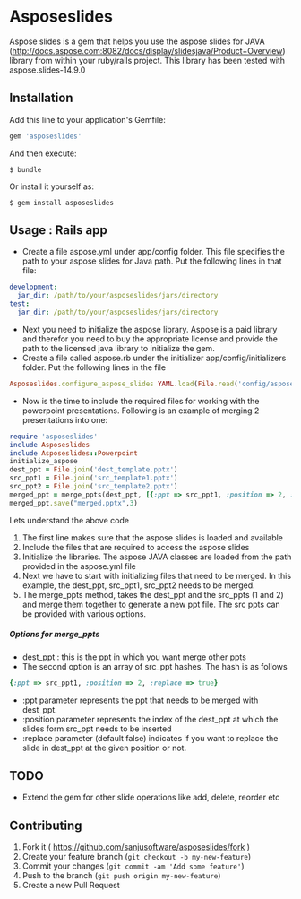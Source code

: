 # Asposeslides

Aspose slides is a gem that helps you use the aspose slides for JAVA (http://docs.aspose.com:8082/docs/display/slidesjava/Product+Overview) library from within your ruby/rails project. This library has been tested with aspose.slides-14.9.0

## Installation

Add this line to your application's Gemfile:

```ruby
gem 'asposeslides'
```

And then execute:

    $ bundle

Or install it yourself as:

    $ gem install asposeslides

## Usage : Rails app

* Create a file aspose.yml under app/config folder. This file specifies the path to your aspose slides for Java path. Put the following lines in that file:
```yaml
development:
  jar_dir: /path/to/your/asposeslides/jars/directory
test:
  jar_dir: /path/to/your/asposeslides/jars/directory
```
* Next you need to initialize the aspose library. Aspose is a paid library and therefor you need to buy the appropriate license and provide the path to the licensed java library to initialize the gem.
* Create a file called aspose.rb under the initializer app/config/initializers folder. Put the following lines in the file
```ruby
Asposeslides.configure_aspose_slides YAML.load(File.read('config/aspose.yml'))[Rails.env]
```
* Now is the time to include the required files for working with the powerpoint presentations. Following is an example of merging 2 presentations into one:
```ruby
require 'asposeslides'
include Asposeslides
include Asposeslides::Powerpoint
initialize_aspose
dest_ppt = File.join('dest_template.pptx')
src_ppt1 = File.join('src_template1.pptx')
src_ppt2 = File.join('src_template2.pptx')
merged_ppt = merge_ppts(dest_ppt, [{:ppt => src_ppt1, :position => 2, :replace => true}, {:ppt => src_ppt2, :position => 5, :replace => true}])
merged_ppt.save("merged.pptx",3)
```

Lets understand the above code
1. The first line makes sure that the aspose slides is loaded and available
2. Include the files that are required to access the aspose slides
3. Initialize the libraries. The aspose JAVA classes are loaded from the path provided in the aspose.yml file
4. Next we have to start with initializing files that need to be merged. In this example, the dest_ppt, src_ppt1, src_ppt2 needs to be merged.
5. The merge_ppts method, takes the dest_ppt and the src_ppts (1 and 2) and merge them together to generate a new ppt file. The src ppts can be provided with various options.

##### Options for merge_ppts
* dest_ppt : this is the ppt in which you want merge other ppts
* The second option is an array of src_ppt hashes. The hash is as follows
```ruby
{:ppt => src_ppt1, :position => 2, :replace => true}
```
* :ppt parameter represents the ppt that needs to be merged with dest_ppt.
* :position parameter represents the index of the dest_ppt at which the slides form src_ppt needs to be inserted
* :replace parameter (default false) indicates if you want to replace the slide in dest_ppt at the given position or not.

## TODO
* Extend the gem for other slide operations like add, delete, reorder etc

## Contributing

1. Fork it ( https://github.com/sanjusoftware/asposeslides/fork )
2. Create your feature branch (`git checkout -b my-new-feature`)
3. Commit your changes (`git commit -am 'Add some feature'`)
4. Push to the branch (`git push origin my-new-feature`)
5. Create a new Pull Request
